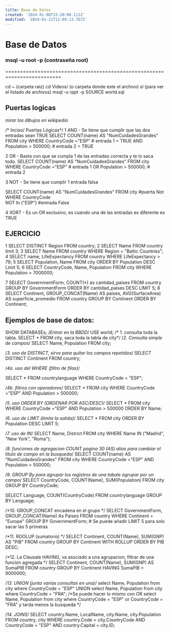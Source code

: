 ```yaml
---
title: Base de Datos
created: '2024-01-08T15:20:00.111Z'
modified: '2024-01-11T12:09:13.767Z'
---
```


# Base de Datos

### msql -u root -p (contraseña root)
=========================================================================


cd ~ (carpeta raiz)
cd Vídeos/ (o carpeta donde este el archivo)
sl (para ver el listado de archivos)
msql -u rppt -p 
SOURCE world.sql

## Puertas logicas

*mirar los dibujos en wikipedia*

/* Inciso/ Puertas Lógicas*/ 
1 AND - Se tiene que cumplir que las dos entradas sean TRUE
SELECT COUNT(name) AS "NumCuidadesGrandes"
FROM city
WHERE CountryCode ="ESP" # entrada 1 = TRUE
AND Population > 500000; # entrada 2 = TRUE

2 OR -  Basta con que se cumpla 1 de las entradas correcta y te lo saca todo.
SELECT COUNT(name) AS "NumCuidadesGrandes"
FROM city
WHERE CountryCode ="ESP" # entrada 1
OR Population > 500000;  # entrada 2

3 NOT - Se tiene que cumplir 1 entrada falsa

SELECT COUNT(name) AS "NumCuidadesGrandes"
FROM city					#puerta Not
WHERE CountryCode       
NOT In ("ESP")     			#entrada False

4 XORT - Es un OR exclusivo, es cuando una de las entradas es diferente es TRUE

## EJERCICIO
1
SELECT DISTINCT Region
FROM country;
2
SELECT Name 
FROM country
limit 3;
3
SELECT Name FROM country
WHERE Region = "Baltic Countries";
4
SELECT name, LifeExpectancy
FROM country
WHERE LifeExpectancy > 79;
5
SELECT Population, Name
FROM city
ORDER BY Population DESC
Limit 5;
6
SELECT CountryCode, Name, Population
FROM city
WHERE Population > 7000000;

7
SELECT GovernmentForm, COUNT(*) as cantidad_paises
FROM country
GROUP BY GovernmentForm
ORDER BY cantidad_paises DESC
LIMIT 5;
8
SELECT Continent, GROUP_CONCAT(Name) AS paises, AVG(SurfaceArea) AS superficie_promedio
FROM country
GROUP BY Continent
ORDER BY Continent;

## Ejemplos de base de datos:

SHOW DATABASEs; /*Entrar en la BBDD*/
USE world;
/* 1. consulta toda la tabla. SELECT * FROM city, saca toda la tabla de city*/
/*2. Consulta simple de campos*/
SELECT 	Name, Population
FROM city;

/*3. uso de DISTINCT, sirve para quitar los campos repetidos*/
SELECT DISTINCT Continent
FROM country;

/*4a. uso del WHERE (filtro de filas)*/

SELECT * FROM countrylanguage
WHERE CountryCode = "ESP"; 

/*4b. filtros con operadores*/
SELECT * FROM city
WHERE CountryCode ="ESP"
AND Population > 500000;

/*5. uso ORDER BY (ORDENAR POR ASC/DESC)*/
SELECT * FROM city
WHERE CountryCode ="ESP"
AND Population > 500000
ORDER BY Name;

/*6. uso de LIMIT (limita la salida)*/
SELECT * FROM city
ORDER BY Population DESC
LIMIT 5;

/*7. uso de IN*/
SELECT Name, District
FROM city
WHERE Name IN ("Madrid", "New York", "Roma");

/*8. funciones de agregacion COUNT pagina 30 (AS) alias para cambiar el titulo de campo en la busqueda*/
SELECT COUNT(name) AS "NumCuidadesGrandes"
FROM city
WHERE CountryCode ="ESP"
AND Population > 500000; 

/*9. GROUP By para agrupar los registros de una tabale agrupar por un campo*/
SELECT CountryCode, COUNT(Name), SUM(Population)
FROM city
GROUP BY CountryCode;

SELECT Language, COUNT(CountryCode)
FROM countrylanguage
GROUP BY Language;

/*10. GROUP_CONCAT encadena en el grupo */
SELECT GovernmentForm,
GROUP_CONCAT(Name) As Paises
FROM country
WHERE Continent = "Europe"
GROUP BY GovernmentForm; # Se puede añadir LIMIT 5 para solo sacar las 5 primeras

/*11. ROOLUP (sumatorio) */ 
SELECT Continent, COUNT(Name), SUM(GNP) AS "PIB"
FROM country
GROUP BY Continent
WITH ROLLUP
ORDER BY PIB DESC;

/*12. La Clausale HAVING, va asociado a una agrupacion, filtrar de una funcion agregada */ 
SELECT Continent, COUNT(Name), SUM(GNP) AS SumaPIB
FROM country
GROUP BY Continent
HAVING SumaPIB > 9000000;

/*13. UNION (junta varias consultas en una)*/
select Name, Population
from city
where CountryCode = "ESP"
UNION
select Name, Population
from city
where CountryCode = "FRA";
/*Se puede hacer lo mismo con OR 
select Name, Population
from city
where CountryCode = "ESP"
or CountryCode = "FRA"  y tarda menos la busqueda */ 

/*14. JOINS*/
SELECT country.Name, LocalName, city.Name, city.Population
FROM country, city
WHERE country.Code = city.CountryCode
AND CountryCode = "ESP"
AND country.Capital = city.ID;







